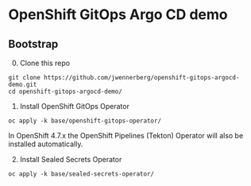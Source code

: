 # OpenShift GitOps Argo CD demo

## Bootstrap

0. Clone this repo
```
git clone https://github.com/jwennerberg/openshift-gitops-argocd-demo.git
cd openshift-gitops-argocd-demo/
```

1. Install OpenShift GitOps Operator
```
oc apply -k base/openshift-gitops-operator/
```

In OpenShift 4.7.x the OpenShift Pipelines (Tekton) Operator will also be installed automatically.

2. Install Sealed Secrets Operator
```
oc apply -k base/sealed-secrets-operator/
```


